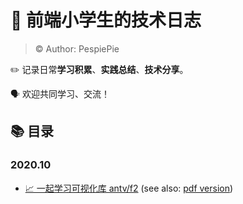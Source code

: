# 📘 前端小学生的技术日志

> © Author: PespiePie

✏️ 记录日常**学习积累**、**实践总结**、**技术分享**。

🗣 欢迎共同学习、交流！



## 📚 目录

### 2020.10

- [📈 一起学习可视化库 antv/f2](https://github.com/PieNam/Blog/blob/main/1-AntvF2_BytedanceMicroApp/%F0%9F%93%88%20%E4%B8%80%E8%B5%B7%E5%AD%A6%E4%B9%A0%E5%8F%AF%E8%A7%86%E5%8C%96%E5%9B%BE%E8%A1%A8%E5%BA%93%20AntV%20F2%20%E5%8F%8A%E5%AD%97%E8%8A%82%E5%B0%8F%E7%A8%8B%E5%BA%8F%E9%80%82%E9%85%8D.md) (see also: [pdf version](https://github.com/PieNam/Blog/blob/main/1-AntvF2_BytedanceMicroApp/source/%F0%9F%93%88%20%E4%B8%80%E8%B5%B7%E5%AD%A6%E4%B9%A0%E5%8F%AF%E8%A7%86%E5%8C%96%E5%9B%BE%E8%A1%A8%E5%BA%93%20AntV%20F2%20%E5%8F%8A%E5%AD%97%E8%8A%82%E5%B0%8F%E7%A8%8B%E5%BA%8F%E9%80%82%E9%85%8D.pdf))
